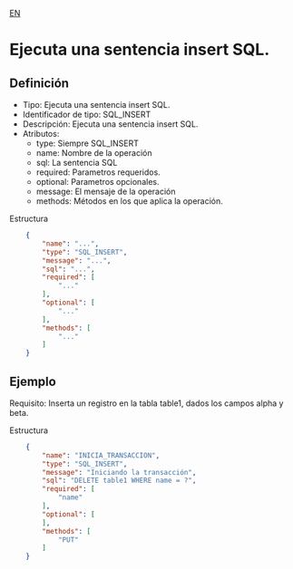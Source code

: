 [EN](SQL_INSERT.md)
# Ejecuta una sentencia insert SQL.

## Definición
* Tipo: Ejecuta una sentencia insert SQL.
* Identificador de tipo: SQL_INSERT
* Descripción: Ejecuta una sentencia insert SQL.
* Atributos:
  * type: Siempre SQL_INSERT
  * name: Nombre de la operación
  * sql: La sentencia SQL 
  * required: Parametros requeridos.
  * optional: Parametros opcionales.
  * message: El mensaje de la operación
  * methods: Métodos en los que aplica la operación.

Estructura
```json
	{
		"name": "...",
		"type": "SQL_INSERT",
		"message": "...",
		"sql": "...",
		"required": [
			"..."
		],
		"optional": [
			"..."
		],
		"methods": [
			"..."
		]
	}
```
## Ejemplo

Requisito: Inserta un registro en la tabla table1, dados los campos alpha y beta.

Estructura
```json
	{
		"name": "INICIA_TRANSACCION",
		"type": "SQL_INSERT",
		"message": "Iniciando la transacción",
		"sql": "DELETE table1 WHERE name = ?",
		"required": [
			"name"
		],
		"optional": [
		],
		"methods": [
			"PUT"
		]
	}
```
